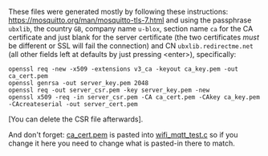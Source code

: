 These files were generated mostly by following these instructions: https://mosquitto.org/man/mosquitto-tls-7.html and using the passphrase `ubxlib`, the country `GB`, company name `u-blox`, section name `ca` for the CA certificate and just blank for the server certificate (the two certificates _must_ be different or SSL will fail the connection) and CN `ubxlib.redirectme.net` (all other fields left at defaults by just pressing \<enter\>), specifically:

```
openssl req -new -x509 -extensions v3_ca -keyout ca_key.pem -out ca_cert.pem
openssl genrsa -out server_key.pem 2048
openssl req -out server_csr.pem -key server_key.pem -new
openssl x509 -req -in server_csr.pem -CA ca_cert.pem -CAkey ca_key.pem -CAcreateserial -out server_cert.pem
```

\[You can delete the CSR file afterwards\].

And don't forget: [ca_cert.pem](ca_cert.pem) is pasted into [wifi_mqtt_test.c](/wifi/test/wifi_mqtt_test.c) so if you change it here you need to change what is pasted-in there to match.
